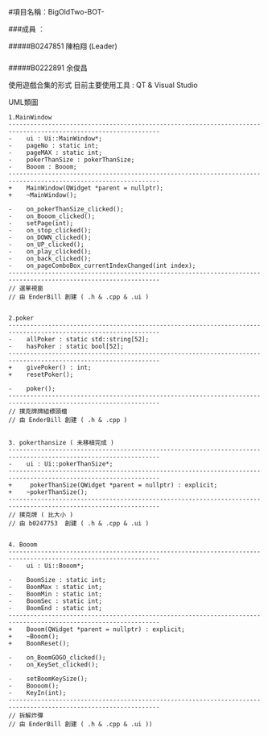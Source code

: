 #項目名稱：BigOldTwo-BOT-

###成員 ：

#####B0247851 陳柏翔 (Leader)
#####
#####B0222891 余俊昌

使用遊戲合集的形式
目前主要使用工具 : QT & Visual Studio

UML類圖

	1.MainWindow
	----------------------------------------------------------------------------------------------------------------
	-    ui : Ui::MainWindow*;
	-    pageNo : static int;
	-    pageMAX : static int;
	-    pokerThanSize : pokerThanSize;
	-    Booom : Booom;
	----------------------------------------------------------------------------------------------------------------
	+    MainWindow(QWidget *parent = nullptr);
	+    ~MainWindow();

	-    on_pokerThanSize_clicked();
	-    on_Booom_clicked();
	-    setPage(int);
	-    on_stop_clicked();
	-    on_DOWN_clicked();
	-    on_UP_clicked();
	-    on_play_clicked();
	-    on_back_clicked();
	-    on_pageComboBox_currentIndexChanged(int index);
	----------------------------------------------------------------------------------------------------------------
	// 選單視窗
	// 由 EnderBill 創建 ( .h & .cpp & .ui )


	2.poker
	----------------------------------------------------------------------------------------------------------------
	-    allPoker : static std::string[52];
	-    hasPoker : static bool[52];
	----------------------------------------------------------------------------------------------------------------
	+    givePoker() : int;
	+    resetPoker();

	-    poker();
	----------------------------------------------------------------------------------------------------------------
	// 撲克牌牌組標頭檔
	// 由 EnderBill 創建 ( .h & .cpp )


	3. pokerthansize ( 未移植完成 )
	----------------------------------------------------------------------------------------------------------------
	-    ui : Ui::pokerThanSize*;
	----------------------------------------------------------------------------------------------------------------
	+     pokerThanSize(QWidget *parent = nullptr) : explicit;
	+    ~pokerThanSize();
	----------------------------------------------------------------------------------------------------------------
	// 撲克牌 ( 比大小 )
	// 由 b0247753  創建 ( .h & .cpp & .ui )
	
	
	4. Booom
	----------------------------------------------------------------------------------------------------------------
	-    ui : Ui::Booom*;

	-    BoomSize : static int;
	-    BoomMax : static int;
	-    BoomMin : static int;
	-    BoomSec : static int;
	-    BoomEnd : static int;
	----------------------------------------------------------------------------------------------------------------
	+    Booom(QWidget *parent = nullptr) : explicit;
	+    ~Booom();
	+    BoomReset();

	-    on_BoomGOGO_clicked();
	-    on_KeySet_clicked();

	-    setBoomKeySize();
	-    Boooom();
	-    KeyIn(int);
	----------------------------------------------------------------------------------------------------------------
	// 拆解炸彈
	// 由 EnderBill 創建 ( .h & .cpp & .ui ))
